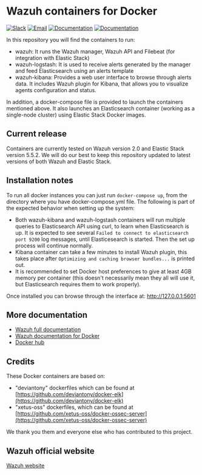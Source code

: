 # Wazuh containers for Docker

[![Slack](https://img.shields.io/badge/slack-join-blue.svg)](https://goo.gl/forms/M2AoZC4b2R9A9Zy12)
[![Email](https://img.shields.io/badge/email-join-blue.svg)](https://groups.google.com/forum/#!forum/wazuh)
[![Documentation](https://img.shields.io/badge/docs-view-green.svg)](https://documentation.wazuh.com)
[![Documentation](https://img.shields.io/badge/web-view-green.svg)](https://wazuh.com)

In this repository you will find the containers to run:

* wazuh: It runs the Wazuh manager, Wazuh API and Filebeat (for integration with Elastic Stack)
* wazuh-logstash: It is used to receive alerts generated by the manager and feed Elasticsearch using an alerts template
* wazuh-kibana: Provides a web user interface to browse through alerts data. It includes Wazuh plugin for Kibana, that allows you to visualize agents configuration and status.

In addition, a docker-compose file is provided to launch the containers mentioned above. It also launches an Elasticsearch container (working as a single-node cluster) using Elastic Stack Docker images.

## Current release

Containers are currently tested on Wazuh version 2.0 and Elastic Stack version 5.5.2. We will do our best to keep this repository updated to latest versions of both Wazuh and Elastic Stack.

## Installation notes

To run all docker instances you can just run ``docker-compose up``, from the directory where you have docker-compose.yml file. The following is part of the expected behavior when setting up the system:

* Both wazuh-kibana and wazuh-logstash containers will run multiple queries to Elasticsearch API using curl, to learn when Elasticsearch is up. It is expected to see several ``Failed to connect to elasticsearch port 9200`` log messages, until Elasticesearch is started. Then the set up process will continue normally.
* Kibana container can take a few minutes to install Wazuh plugin, this takes place after ``Optimizing and caching browser bundles...`` is printed out.
* It is recommended to set Docker host preferences to give at least 4GB memory per container (this doesn't necessarily mean they all will use it, but Elasticsearch requires them to work properly).

Once installed you can browse through the interface at: http://127.0.0.1:5601

## More documentation

* [Wazuh full documentation](http://documentation.wazuh.com)
* [Wazuh documentation for Docker](https://documentation.wazuh.com/current/docker/index.html)
* [Docker hub](https://hub.docker.com/u/wazuh)

## Credits

These Docker containers are based on:

*  "deviantony" dockerfiles which can be found at [https://github.com/deviantony/docker-elk](https://github.com/deviantony/docker-elk)
*  "xetus-oss" dockerfiles, which can be found at [https://github.com/xetus-oss/docker-ossec-server](https://github.com/xetus-oss/docker-ossec-server)

We thank you them and everyone else who has contributed to this project.

## Wazuh official website

[Wazuh website](http://wazuh.com)
